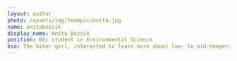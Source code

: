 ```yaml
---
layout: author
photo: /assets/img/teampic/anita.jpg 
name: anitabozsik
display_name: Anita Bozsik
position: BSc student in Environmental Science
bio: The hiker girl, interested to learn more about low- to mid-temperature geothermal sources, and how geochemical tracers can help finding them.
---
```

